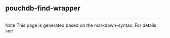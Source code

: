 ## pouchdb-find-wrapper

<hr/>
Note This page is generated based on the markdown-syntax. For details see <http://daringfireball.net/projects/markdown/syntax/>
